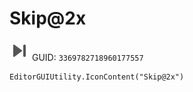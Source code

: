 # Skip@2x
![](/img/Skip@2x.png)
GUID: `3369782718960177557`
```
EditorGUIUtility.IconContent("Skip@2x")
```
